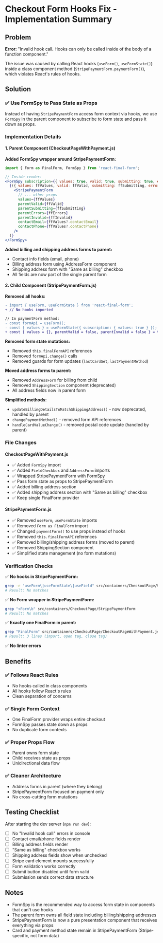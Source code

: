 # Checkout Form Hooks Fix - Implementation Summary

## Problem
**Error:** "Invalid hook call. Hooks can only be called inside of the body of a function component."

The issue was caused by calling React hooks (`useForm()`, `useFormState()`) inside a class component method (`StripePaymentForm.paymentForm()`), which violates React's rules of hooks.

## Solution

### ✅ Use FormSpy to Pass State as Props

Instead of having `StripePaymentForm` access form context via hooks, we use `FormSpy` in the parent component to subscribe to form state and pass it down as props.

### Implementation Details

#### 1. Parent Component (CheckoutPageWithPayment.js)

**Added FormSpy wrapper around StripePaymentForm:**
```jsx
import { Form as FinalForm, FormSpy } from 'react-final-form';

// Inside render:
<FormSpy subscription={{ values: true, valid: true, submitting: true, errors: true, invalid: true }}>
  {({ values: ffValues, valid: ffValid, submitting: ffSubmitting, errors: ffErrors, invalid: ffInvalid }) => (
    <StripePaymentForm
      // ... other props
      values={ffValues}
      parentValid={ffValid}
      parentSubmitting={ffSubmitting}
      parentErrors={ffErrors}
      parentInvalid={ffInvalid}
      contactEmail={ffValues?.contactEmail}
      contactPhone={ffValues?.contactPhone}
    />
  )}
</FormSpy>
```

**Added billing and shipping address forms to parent:**
- Contact info fields (email, phone)
- Billing address form using AddressForm component
- Shipping address form with "Same as billing" checkbox
- All fields are now part of the single parent form

#### 2. Child Component (StripePaymentForm.js)

**Removed all hooks:**
```diff
- import { useForm, useFormState } from 'react-final-form';
+ // No hooks imported

// In paymentForm method:
- const formApi = useForm();
- const { values } = useFormState({ subscription: { values: true } });
+ const { values = {}, parentValid = false, parentInvalid = false } = this.props;
```

**Removed form state mutations:**
- Removed `this.finalFormAPI` references
- Removed `formApi.change()` calls
- Removed guards for form updates (`lastCardSet`, `lastPaymentMethod`)

**Moved address forms to parent:**
- Removed `AddressForm` for billing from child
- Removed `ShippingSection` component (deprecated)
- All address fields now in parent form

**Simplified methods:**
- `updateBillingDetailsToMatchShippingAddress()` - now deprecated, handled by parent
- `changePaymentMethod()` - removed form API references
- `handleCardValueChange()` - removed postal code update (handled by parent)

### File Changes

#### CheckoutPageWithPayment.js
- ✅ Added `FormSpy` import
- ✅ Added `FieldCheckbox` and `AddressForm` imports
- ✅ Wrapped StripePaymentForm with FormSpy
- ✅ Pass form state as props to StripePaymentForm
- ✅ Added billing address section
- ✅ Added shipping address section with "Same as billing" checkbox
- ✅ Keep single FinalForm provider

#### StripePaymentForm.js
- ✅ Removed `useForm`, `useFormState` imports
- ✅ Removed `Form as FinalForm` import
- ✅ Changed `paymentForm()` to use props instead of hooks
- ✅ Removed `this.finalFormAPI` references
- ✅ Removed billing/shipping address forms (moved to parent)
- ✅ Removed ShippingSection component
- ✅ Simplified state management (no form mutations)

### Verification Checks

✅ **No hooks in StripePaymentForm:**
```bash
grep -r "useForm\|useFormState\|useField" src/containers/CheckoutPage/StripePaymentForm
# Result: No matches
```

✅ **No Form wrapper in StripePaymentForm:**
```bash
grep "<Form\b" src/containers/CheckoutPage/StripePaymentForm
# Result: No matches
```

✅ **Exactly one FinalForm in parent:**
```bash
grep "FinalForm" src/containers/CheckoutPage/CheckoutPageWithPayment.js
# Result: 3 lines (import, open tag, close tag)
```

✅ **No linter errors**

## Benefits

### ✅ Follows React Rules
- No hooks called in class components
- All hooks follow React's rules
- Clean separation of concerns

### ✅ Single Form Context
- One FinalForm provider wraps entire checkout
- FormSpy passes state down as props
- No duplicate form contexts

### ✅ Proper Props Flow
- Parent owns form state
- Child receives state as props
- Unidirectional data flow

### ✅ Cleaner Architecture
- Address forms in parent (where they belong)
- StripePaymentForm focused on payment only
- No cross-cutting form mutations

## Testing Checklist

After starting the dev server (`npm run dev`):

- [ ] No "Invalid hook call" errors in console
- [ ] Contact email/phone fields render
- [ ] Billing address fields render
- [ ] "Same as billing" checkbox works
- [ ] Shipping address fields show when unchecked
- [ ] Stripe card element mounts successfully
- [ ] Form validation works correctly
- [ ] Submit button disabled until form valid
- [ ] Submission sends correct data structure

## Notes

- FormSpy is the recommended way to access form state in components that can't use hooks
- The parent form owns all field state including billing/shipping addresses
- StripePaymentForm is now a pure presentation component that receives everything via props
- Card and payment method state remain in StripePaymentForm (Stripe-specific, not form data)

